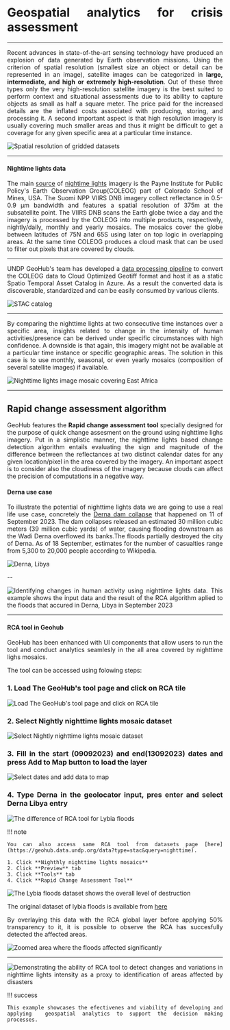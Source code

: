 <style>body {text-align: justify}</style>

# Geospatial analytics for crisis assessment

---

Recent advances in state-of-the-art sensing technology have produced an explosion of data generated by Earth observation missions. <hidden>Using the criterion of spatial resolution (smallest size an object or detail can be represented in an image), satellite images can be categorized in **large, intermediate, and high or extremely high-resolution**. Out of these three types only the very high-resolution satellite imagery is the best suited to perform context and situational assessments due to its ability to capture objects as small as half a square meter. The price paid for the increased details are the inflated costs associated with producing, storing, and processing it. A second important aspect is that high resolution imagery is usually covering much smaller areas and thus it might be difficult to get a coverage for any given specific area at a particular time instance. </hidden>

![Spatial resolution of gridded datasets](../assets/analytics/spatial_resolution.png)

---

#### Nightime lights data

The main [source](https://eogdata.mines.edu/products/vnl/#daily) of [nightime lights](https://eogdata.mines.edu/nighttime_light/nightly/) imagery is the Payne Institute for Public Policy's Earth Observation Group(COLEOG) part of Colorado School of Mines, USA.<hidden> The Suomi NPP VIIRS DNB imagery collect reflectance in 0.5-0.9 µm bandwidth and features a spatial resolution of 375m at the subsatellite point. The VIIRS DNB scans the Earth globe twice a day and the imagery is processed by the COLEOG into multiple products, respectively, nightly/daily, monthly and yearly mosaics. The mosaics cover the globe between latitudes of 75N and 65S using later on top logic in overlapping areas. At the same time COLEOG produces a cloud mask that can be used to filter out pixels that are covered by clouds.</hidden>

---

UNDP GeoHub's team has developed a [data processing pipeline](https://github.com/UNDP-Data/geo-undpstac-pipeline) to convert the COLEOG data to Cloud Optimized Geotiff format and host it as a static Spatio Temporal Asset Catalog in Azure. As a result the converted data is discoverable, standardized and can be easily consumed by various clients.

![STAC catalog](../assets/analytics/stac_catalog.png)

<!-- .element style="height: 300px" -->

---

By comparing the nighttime lights at two consecutive time instances over a specific area, insights related to change in the intensity of human activities/presence can be derived under specific circumstances with high confidence. <hidden> A downside is that again, this imagery might not be available at a particular time instance or specific geographic areas. The solution in this case is to use monthly, seasonal, or even yearly mosaics (composition of several satellite images) if available.</hidden>

![Nighttime lights image mosaic covering East Africa](../assets/analytics/ntl_east_africa.png)

<!-- .element style="height: 300px" -->

---

## Rapid change assessment algorithm

GeoHub features the **Rapid change assessment tool** specially designed for the purpose of quick change assesment on the ground using nighttime lighs imagery. <hidden>Put in a simplistic manner, the nighttime lights based change detection algorithm entails evaluating the sign and magnitude of the difference between the reflectances at two distinct calendar dates for any given location/pixel in the area covered by the imagery. An important aspect is to consider also the cloudiness of the imagery because clouds can affect the precision of computations in a negative way.

</hidden>

<hidden>

#### Derna use case

To illustrate the potential of nighttime lights data we are going to use a real life use case, concretely the [Derna dam collapse](https://en.wikipedia.org/wiki/Derna_dam_collapses) that happened on 11 of September 2023. The dam collapses released an estimated 30 million cubic meters (39 million cubic yards) of water, causing flooding downstream as the Wadi Derna overflowed its banks.The floods partially destroyed the city of Derna. As of 18 September, estimates for the number of casualties range from 5,300 to 20,000 people according to Wikipedia.

![Derna, Libya](../assets/analytics/derna.png)

</hidden>

--

![Identifying changes in human activity using nighttime lights data. This example shows the input data and the result of the RCA algorithm aplied to the floods that accured in Derna, Libya in September 2023](../assets/analytics/ntl_algo_matplotlib.png)

---

#### RCA tool in Geohub

GeoHub has been enhanced with UI components that allow users to run the tool and conduct analytics seamlesly in the all area covered by nighttime lighs mosaics.



<hidden>


The tool can be accessed using folowing steps:

### 1. Load The GeoHub's tool page and click on RCA tile

![Load The GeoHub's tool page and click on RCA tile](../assets/analytics/geohub_tools.png)



### 2. Select **Nightly nighttime lights mosaic** dataset

![Select Nightly nighttime lights mosaic dataset ](../assets/analytics/nighttime_lights_dataset.png)

<!-- .element style="height: 450px" -->



### 3. Fill in the start (09092023) and end(13092023) dates and press **Add to Map** button to load the layer

![Select dates and add data to map](../assets/analytics/rca_input.png)

<!-- .element style="height: 450px" -->



### 4. Type **Derna** in the geolocator input, pres enter and select **Derna Libya** entry

![The difference of RCA tool for Lybia floods](../assets/analytics/rca_locate_derna.png)

<!-- .element style="height: 450px" -->



!!! note

    You can also access same RCA tool from datasets page [here](https://geohub.data.undp.org/data?type=stac&query=nighttime).

    1. Click **Nighthly nighttime lights mosaics**
    2. Click **Preview** tab
    3. Click **Tools** tab
    4. Click **Rapid Change Assessment Tool**





![The Lybia floods dataset shows the overall level of destruction](../assets/analytics/derna_destruction.png)

The original dataset of lybia floods is available from [here](https://www.maxar.com/open-data/libya-floods-0923)



By overlaying this data with the RCA global layer before applying 50% transparency to it, it is possible to observe the RCA has succesfully
detected the affected areas.

![Zoomed area where the floods affected significantly](../assets/analytics/derna_destruction_overlay_zoom.png)

<!-- .element style="height: 450px" -->
</hidden>

---

![Demonstrating the ability of RCA tool to detect changes and variations in nighttime lights intensity as a proxy to identification of areas affected by disasters](../assets/analytics/derna_destruction_overlay.png)

<hidden>

!!! success

    This example showcases the efectivenes and viability of developing and applying  geospatial analytics to support the decision making processes.

</hidden>
